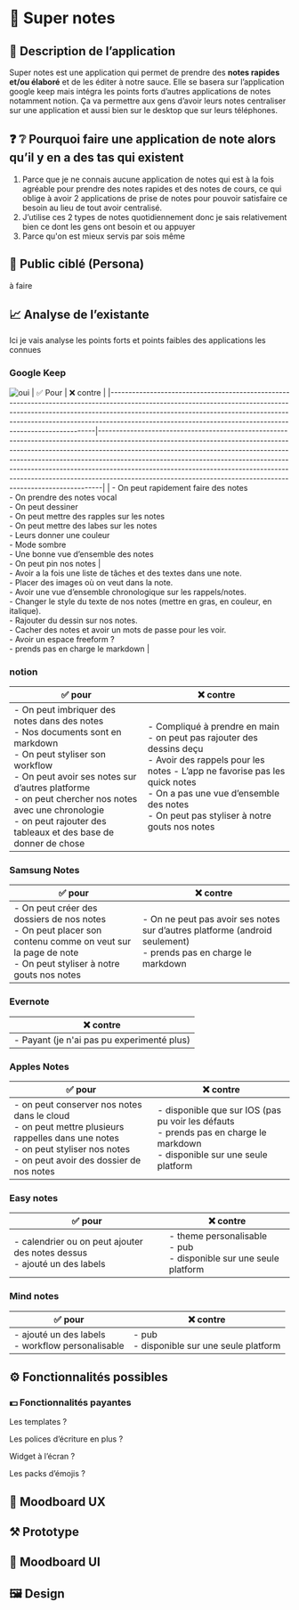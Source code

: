# 📝 Super notes 

## 💬 Description de l’application

Super notes est une application qui permet de prendre des **notes rapides et/ou élaboré** et de les éditer à notre sauce. Elle se basera sur l’application google keep mais intégra les points forts d’autres applications de notes notamment notion. Ça va permettre aux gens d’avoir leurs notes centraliser sur une application et aussi bien sur le desktop que sur leurs téléphones.

## ❓ ❔ Pourquoi faire une application de note alors qu’il y en a des tas qui existent

1. Parce que je ne connais aucune application de notes qui est à la fois agréable pour prendre des notes rapides et des notes de cours, ce qui oblige à avoir 2 applications de prise de notes pour pouvoir satisfaire ce besoin au lieu de tout avoir centralisé.
2. J’utilise ces 2 types de notes quotidiennement donc je sais relativement bien ce dont les gens ont besoin et ou appuyer
3. Parce qu'on est mieux servis par sois même

## 👩 Public ciblé (Persona)

à faire

## 📈 Analyse de l’existante

Ici je vais analyse les points forts et points faibles des applications les connues

### Google Keep
<img src="Screenshot_20221110-143133_Google Play Store.jpg"
alt="oui">
| ✅ Pour                                                                                                                                                                                                                                                                                                             | ❌ contre                                                                                                                                                                                                                                                                                                                                                                                                                                                                            |
|--------------------------------------------------------------------------------------------------------------------------------------------------------------------------------------------------------------------------------------------------------------------------------------------------------------------|-------------------------------------------------------------------------------------------------------------------------------------------------------------------------------------------------------------------------------------------------------------------------------------------------------------------------------------------------------------------------------------------------------------------------------------------------------------------------------------|
| - On peut rapidement faire des notes </br>- On prendre des notes vocal </br>- On peut dessiner  </br>- On peut mettre des rapples sur les notes</br>- On peut mettre des labes sur les notes</br>- Leurs donner une couleur</br>- Mode sombre</br>- Une bonne vue d’ensemble des notes</br>- On peut pin nos notes | </br> - Avoir a la fois une liste de tâches et des textes dans une note. </br> - Placer des images où on veut dans la note. </br> - Avoir une vue d’ensemble chronologique sur les rappels/notes. </br> - Changer le style du texte de nos notes (mettre en gras, en couleur, en italique). </br> - Rajouter du dessin sur nos notes. </br> - Cacher des notes et avoir un mots de passe pour les voir. </br> - Avoir un espace freeform ? </br> - prends pas en charge le markdown |

### notion

| ✅ pour                                                                                                                                                                                                                                                                                                        | ❌ contre                                                                                                                                                                                                                                                        |
|---------------------------------------------------------------------------------------------------------------------------------------------------------------------------------------------------------------------------------------------------------------------------------------------------------------|-----------------------------------------------------------------------------------------------------------------------------------------------------------------------------------------------------------------------------------------------------------------|
| - On peut imbriquer des notes dans des notes </br> - Nos documents sont en markdown </br> - On peut styliser son workflow </br> - On peut avoir ses notes sur d’autres platforme </br> - on peut chercher nos notes avec une chronologie </br> - on peut rajouter des tableaux et des base de donner de chose | - Compliqué à prendre en main </br> - on peut pas rajouter des dessins deçu </br> - Avoir des rappels pour les notes  - L’app ne favorise pas les quick notes </br> - On a pas une vue d’ensemble des notes </br> - On peut pas styliser à notre gouts nos notes |

### Samsung Notes

| ✅ pour                                                                                                                                                        | ❌ contre                                                                                                            |
|---------------------------------------------------------------------------------------------------------------------------------------------------------------|---------------------------------------------------------------------------------------------------------------------|
| - On peut créer des dossiers de nos notes</br> - On peut placer son contenu comme on veut sur la page de note</br> - On peut styliser à notre gouts nos notes | - On ne peut pas avoir ses notes sur d’autres platforme (android seulement)</br> - prends pas en charge le markdown |

### Evernote

| ❌ contre                                   |
|--------------------------------------------|
| - Payant (je n'ai pas pu experimenté plus) |

### Apples Notes

| ✅ pour                                                                                                                                                                               | ❌ contre                                                                                                                           |
|--------------------------------------------------------------------------------------------------------------------------------------------------------------------------------------|------------------------------------------------------------------------------------------------------------------------------------|
| - on peut conserver nos notes dans le cloud</br> - on peut mettre plusieurs rappelles dans une notes</br> - on peut styliser nos notes</br> - on peut avoir des dossier de nos notes | - disponible que sur IOS (pas pu voir les défauts</br> - prends pas en charge le markdown</br> - disponible sur une seule platform |

### Easy notes

| ✅ pour                                                                        | ❌ contre                                                                    |
|-------------------------------------------------------------------------------|-----------------------------------------------------------------------------|
| - calendrier ou on peut ajouter des notes dessus </br> - ajouté un des labels | - theme personalisable </br> - pub </br>- disponible sur une seule platform |

 

### Mind notes

| ✅ pour                                               | ❌ contre                                      |
|------------------------------------------------------|-----------------------------------------------|
| - ajouté un des labels</br>- workflow personalisable | - pub</br>- disponible sur une seule platform |

## ⚙️ Fonctionnalités possibles

### 💵 Fonctionnalités payantes

Les templates ?

Les polices d’écriture en plus ? 

Widget à l’écran ?

Les packs d’émojis ?

## 🔬 Moodboard UX

## ⚒️ Prototype

## 🎨 Moodboard UI

## 🖼️ Design